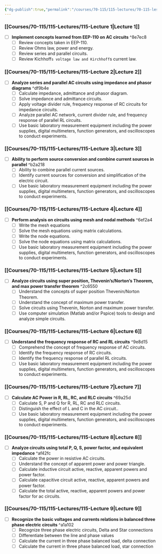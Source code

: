 ```yaml
---
{"dg-publish":true,"permalink":"/courses/70-115/115-lectures/70-115-lesson-plan/","dgHomeLink":true,"dgPassFrontmatter":false,"dgShowBacklinks":true,"dgShowLocalGraph":true,"dgShowInlineTitle":false}
---
```



### [[Courses/70-115/115-Lectures/115-Lecture 1|Lecture 1]]

- [ ] **Implement concepts learned from EEP-110 on AC circuits**	 ^8e7ec8
	- [ ] Review concepts taken in EEP-110.
	- [ ] Review Ohms law, power and energy. 
	- [ ] Review series and parallel circuits.
	- [ ] Review Kichhoff`s voltage law and Kirchhoff`s current law.

### [[Courses/70-115/115-Lectures/115-Lecture 2|Lecture 2]]

- [ ] **Analyze series and parallel AC circuits using impedance and phasor diagrams** ^df9b4e
	- [ ] Calculate impedance, admittance and phasor diagram.
	- [ ] Solve impedance and admittance circuits.
	- [ ] Apply voltage divider rule, frequency response of RC circuits for impedance circuits.
	- [ ] Analyze parallel AC network, current divider rule, and frequency response of parallel RL circuits.
	- [ ] Use basic laboratory measurement equipment including the power supplies, digital multimeters, function generators, and oscilloscopes to conduct experiments.

### [[Courses/70-115/115-Lectures/115-Lecture 3|Lecture 3]]

- [ ] **Ability to perform source conversion and combine current sources in parallel** ^b2a218
	- [ ] Ability to combine parallel current sources.
	- [ ] Identify current sources for conversion and simplification of the electric circuit.
	- [ ] Use basic laboratory measurement equipment including the power supplies, digital multimeters, function generators, and oscilloscopes to conduct experiments.

### [[Courses/70-115/115-Lectures/115-Lecture 4|Lecture 4]]

- [ ] **Perform analysis on circuits using mesh and nodal methods** ^6ef2a4
	- [ ] Write the mesh equations 
	- [ ] Solve the mesh equations using matrix calculations.
	- [ ] Write the node equations.
	- [ ] Solve the node equations using matrix calculations.
	- [ ] Use basic laboratory measurement equipment including the power supplies, digital multimeters, function generators, and oscilloscopes to conduct experiments.

### [[Courses/70-115/115-Lectures/115-Lecture 5|Lecture 5]]

- [ ] **Analyze circuits using super position, Thevenin’s/Norton’s Theorem, and max power transfer theorem** ^2c6550
	- [ ] Understand the concepts of super position Thevenin/Norton Theorem.
	- [ ] Understand the concept of maximum power transfer.
	- [ ] Solve circuits using Thevenin, Norton and maximum power transfer.
	- [ ] Use computer simulation (Matlab and/or Pspice) tools to design and analyze simple circuits.

### [[Courses/70-115/115-Lectures/115-Lecture 6|Lecture 6]]

- [ ] **Understand the frequency response of RC and RL circuits**	 ^9e8d15
	- [ ] Comprehend  the concept of frequency response of AC circuits.
	- [ ] Identify the frequency response of RC circuits.
	- [ ] Identify the frequency response of parallel RL circuits.
	- [ ] Use basic laboratory measurement equipment including the power supplies, digital multimeters, function generators, and oscilloscopes to conduct experiments.

### [[Courses/70-115/115-Lectures/115-Lecture 7|Lecture 7]]

- [ ] **Calculate AC Power in R, RL, RC, and RLC circuits** ^69a25d
	- [ ] Calculate S, P and Q for R, RL, RC and RLC circuits.
	- [ ] Distinguish the effect of L and C in the AC circuit..
	- [ ] Use basic laboratory measurement equipment including the power supplies, digital multimeters, function generators, and oscilloscopes to conduct experiments.

### [[Courses/70-115/115-Lectures/115-Lecture 8|Lecture 8]]

- [ ] **Analyze circuits using total P, Q, S, power factor, and equivalent impedance** ^af42fc
	- [ ] Calculate the power in resistive AC circuits.
	- [ ] Understand the concept of apparent power and power triangle.
	- [ ] Calculate inductive circuit active, reactive, apparent powers and power factor.
	- [ ] Calculate capacitive circuit active, reactive, apparent powers and power factor.
	- [ ] Calculate the total active, reactive, apparent powers and power factor for ac circuits.

### [[Courses/70-115/115-Lectures/115-Lecture 9|Lecture 9]]

- [ ] **Recognize the basic voltages and currents relations in balanced three phase electric circuits** ^a1a102
	- [ ] Recognize three phase electric circuits, Delta and Star connections
	- [ ] Differentiate between the line and phase values
	- [ ] Calculate the current in three phase balanced load, delta connection 
	- [ ] Calculate the current in three phase balanced load, star connection